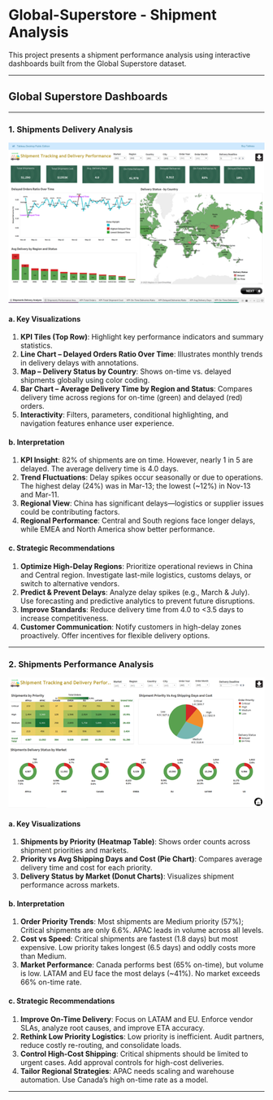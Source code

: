 # Global-Superstore - Shipment Analysis

This project presents a shipment performance analysis using interactive dashboards built from the Global Superstore dataset.

---

## Global Superstore Dashboards

---

### 1. Shipments Delivery Analysis

![Shipments Delivery Analysis](Images/ShipmentsDeliveryAnalysis.png)

#### a. Key Visualizations

1. **KPI Tiles (Top Row)**: Highlight key performance indicators and summary statistics.  
2. **Line Chart – Delayed Orders Ratio Over Time**: Illustrates monthly trends in delivery delays with annotations.  
3. **Map – Delivery Status by Country**: Shows on-time vs. delayed shipments globally using color coding.  
4. **Bar Chart – Average Delivery Time by Region and Status**: Compares delivery time across regions for on-time (green) and delayed (red) orders.  
5. **Interactivity**: Filters, parameters, conditional highlighting, and navigation features enhance user experience.

#### b. Interpretation

1. **KPI Insight**: 82% of shipments are on time. However, nearly 1 in 5 are delayed. The average delivery time is 4.0 days.  
2. **Trend Fluctuations**: Delay spikes occur seasonally or due to operations. The highest delay (24%) was in Mar-13; the lowest (~12%) in Nov-13 and Mar-11.  
3. **Regional View**: China has significant delays—logistics or supplier issues could be contributing factors.  
4. **Regional Performance**: Central and South regions face longer delays, while EMEA and North America show better performance.

#### c. Strategic Recommendations

1. **Optimize High-Delay Regions**: Prioritize operational reviews in China and Central region. Investigate last-mile logistics, customs delays, or switch to alternative vendors.  
2. **Predict & Prevent Delays**: Analyze delay spikes (e.g., March & July). Use forecasting and predictive analytics to prevent future disruptions.  
3. **Improve Standards**: Reduce delivery time from 4.0 to <3.5 days to increase competitiveness.  
4. **Customer Communication**: Notify customers in high-delay zones proactively. Offer incentives for flexible delivery options.

---

### 2. Shipments Performance Analysis

![Shipments Performance Analysis](Images/ShipmentsPerformanceAnalysis.png)

#### a. Key Visualizations

1. **Shipments by Priority (Heatmap Table)**: Shows order counts across shipment priorities and markets.  
2. **Priority vs Avg Shipping Days and Cost (Pie Chart)**: Compares average delivery time and cost for each priority.  
3. **Delivery Status by Market (Donut Charts)**: Visualizes shipment performance across markets.

#### b. Interpretation

1. **Order Priority Trends**: Most shipments are Medium priority (57%); Critical shipments are only 6.6%. APAC leads in volume across all levels.  
2. **Cost vs Speed**: Critical shipments are fastest (1.8 days) but most expensive. Low priority takes longest (6.5 days) and oddly costs more than Medium.  
3. **Market Performance**: Canada performs best (65% on-time), but volume is low. LATAM and EU face the most delays (~41%). No market exceeds 66% on-time rate.

#### c. Strategic Recommendations

1. **Improve On-Time Delivery**: Focus on LATAM and EU. Enforce vendor SLAs, analyze root causes, and improve ETA accuracy.  
2. **Rethink Low Priority Logistics**: Low priority is inefficient. Audit partners, reduce costly re-routing, and consolidate loads.  
3. **Control High-Cost Shipping**: Critical shipments should be limited to urgent cases. Add approval controls for high-cost deliveries.  
4. **Tailor Regional Strategies**: APAC needs scaling and warehouse automation. Use Canada’s high on-time rate as a model.

---
